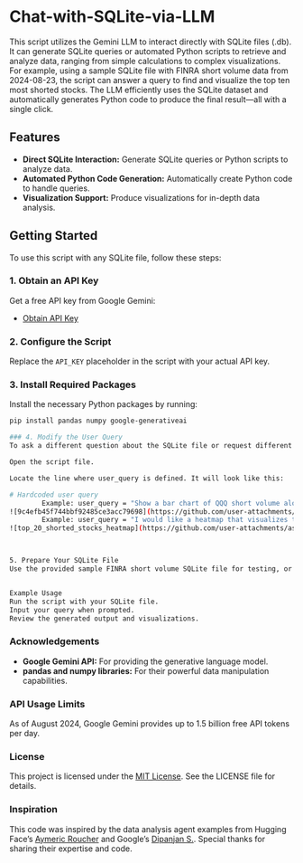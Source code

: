 # Chat-with-SQLite-via-LLM

This script utilizes the Gemini LLM to interact directly with SQLite files (.db). It can generate SQLite queries or automated Python scripts to retrieve and analyze data, ranging from simple calculations to complex visualizations. For example, using a sample SQLite file with FINRA short volume data from 2024-08-23, the script can answer a query to find and visualize the top ten most shorted stocks. The LLM efficiently uses the SQLite dataset and automatically generates Python code to produce the final result—all with a single click.

## Features

- **Direct SQLite Interaction:** Generate SQLite queries or Python scripts to analyze data.
- **Automated Python Code Generation:** Automatically create Python code to handle queries.
- **Visualization Support:** Produce visualizations for in-depth data analysis.

## Getting Started

To use this script with any SQLite file, follow these steps:

### 1. Obtain an API Key

Get a free API key from Google Gemini:

- [Obtain API Key](https://ai.google.dev/gemini-api/docs/api-key)

### 2. Configure the Script

Replace the `API_KEY` placeholder in the script with your actual API key.

### 3. Install Required Packages

Install the necessary Python packages by running:

```sh
pip install pandas numpy google-generativeai

### 4. Modify the User Query
To ask a different question about the SQLite file or request different visualizations:

Open the script file.

Locate the line where user_query is defined. It will look like this:

# Hardcoded user query
        Example: user_query = "Show a bar chart of QQQ short volume along with the top five stock with the most similar short volume size"
![9c4efb45f744bbf92485ce3acc79698](https://github.com/user-attachments/assets/5b971296-8ad2-4852-aa4a-ff44815ee630)
        Example: user_query = "I would like a heatmap that visualizes the top 20 most shorted stocks using a gradient color scheme in green. Ensure each stock is labeled with its name, and include a proper legend to indicate the short volume size. The gradient should range from dark green for the most shorted stocks to light green for the least shorted ones."
![top_20_shorted_stocks_heatmap](https://github.com/user-attachments/assets/58b1fbba-6cf6-4acb-a2bd-3583f7a4f2a5)



5. Prepare Your SQLite File
Use the provided sample FINRA short volume SQLite file for testing, or replace it with any SQLite file of your choice. Save the file in the same directory as the script.


Example Usage
Run the script with your SQLite file.
Input your query when prompted.
Review the generated output and visualizations.


```

### Acknowledgements

- **Google Gemini API:** For providing the generative language model.
- **pandas and numpy libraries:** For their powerful data manipulation capabilities.

### API Usage Limits

As of August 2024, Google Gemini provides up to 1.5 billion free API tokens per day.

### License

This project is licensed under the [MIT License](LICENSE). See the LICENSE file for details.

### Inspiration

This code was inspired by the data analysis agent examples from Hugging Face’s [Aymeric Roucher](https://huggingface.co/spaces/m-ric/agent-data-analyst) and Google’s [Dipanjan S.](https://huggingface.co/learn/cookbook/agent_text_to_sql). Special thanks for sharing their expertise and code.


